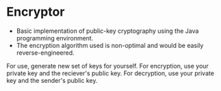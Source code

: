 # Encryptor
- Basic implementation of public-key cryptography using the Java programming environment. 
- The encryption algorithm used is non-optimal and would be easily reverse-engineered. 

For use, generate new set of keys for yourself. 
For encryption, use your private key and the reciever's public key.
For decryption, use your private key and the sender's public key. 

